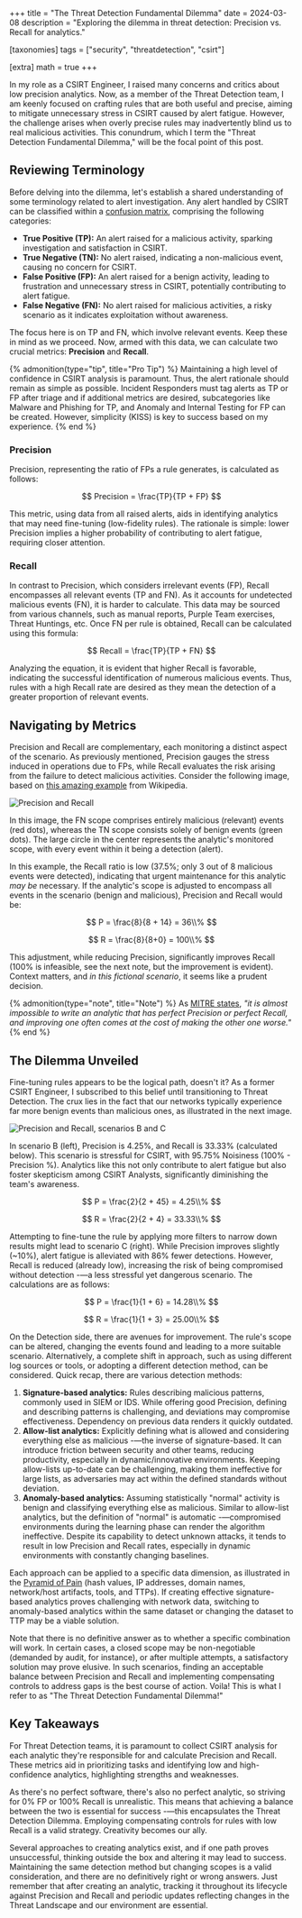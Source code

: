 +++
title = "The Threat Detection Fundamental Dilemma"
date  = 2024-03-08
description = "Exploring the dilemma in threat detection: Precision vs. Recall for analytics."

[taxonomies]
tags = ["security", "threatdetection", "csirt"]

[extra]
math = true
+++


In my role as a CSIRT Engineer, I raised many concerns and critics about low precision analytics.  Now, as a member of the Threat Detection team, I am keenly focused on crafting rules that are both useful and precise, aiming to mitigate unnecessary stress in CSIRT caused by alert fatigue.  However, the challenge arises when overly precise rules may inadvertently blind us to real malicious activities.  This conundrum, which I term the "Threat Detection Fundamental Dilemma," will be the focal point of this post.


## Reviewing Terminology
Before delving into the dilemma, let's establish a shared understanding of some terminology related to alert investigation.  Any alert handled by CSIRT can be classified within a [confusion matrix](https://en.wikipedia.org/wiki/Confusion_matrix), comprising the following categories:

- **True Positive (TP):** An alert raised for a malicious activity, sparking investigation and satisfaction in CSIRT.
- **True Negative (TN):** No alert raised, indicating a non-malicious event, causing no concern for CSIRT.
- **False Positive (FP):** An alert raised for a benign activity, leading to frustration and unnecessary stress in CSIRT, potentially contributing to alert fatigue.
- **False Negative (FN):** No alert raised for malicious activities, a risky scenario as it indicates exploitation without awareness.

The focus here is on TP and FN, which involve relevant events.  Keep these in mind as we proceed.  Now, armed with this data, we can calculate two crucial metrics: **Precision** and **Recall**.

{% admonition(type="tip", title="Pro Tip") %}
Maintaining a high level of confidence in CSIRT analysis is paramount.  Thus, the alert rationale should remain as simple as possible.  Incident Responders must tag alerts as TP or FP after triage and if additional metrics are desired, subcategories like Malware and Phishing for TP, and Anomaly and Internal Testing for FP can be created.  However, simplicity (KISS) is key to success based on my experience.
{% end %}

### Precision
Precision, representing the ratio of FPs a rule generates, is calculated as follows:

$$
  Precision = \frac{TP}{TP + FP}
$$

This metric, using data from all raised alerts, aids in identifying analytics that may need fine-tuning (low-fidelity rules).  The rationale is simple: lower Precision implies a higher probability of contributing to alert fatigue, requiring closer attention.

### Recall
In contrast to Precision, which considers irrelevant events (FP), Recall encompasses all relevant events (TP and FN).  As it accounts for undetected malicious events (FN), it is harder to calculate.  This data may be sourced from various channels, such as manual reports, Purple Team exercises, Threat Huntings, etc.  Once FN per rule is obtained, Recall can be calculated using this formula:

$$
  Recall = \frac{TP}{TP + FN}
$$

Analyzing the equation, it is evident that higher Recall is favorable, indicating the successful identification of numerous malicious events.  Thus, rules with a high Recall rate are desired as they mean the detection of a greater proportion of relevant events.


## Navigating by Metrics
Precision and Recall are complementary, each monitoring a distinct aspect of the scenario.  As previously mentioned, Precision gauges the stress induced in operations due to FPs, while Recall evaluates the risk arising from the failure to detect malicious activities.  Consider the following image, based on [this amazing example](https://en.wikipedia.org/wiki/File:Precisionrecall.svg) from Wikipedia.

![Precision and Recall](/images/diagram-precision-recall.png "Precision and Recall metrics")

In this image, the FN scope comprises entirely malicious (relevant) events (red dots), whereas the TN scope consists solely of benign events (green dots).  The large circle in the center represents the analytic's monitored scope, with every event within it being a detection (alert).

In this example, the Recall ratio is low (37.5%; only 3 out of 8 malicious events were detected), indicating that urgent maintenance for this analytic *may be* necessary.  If the analytic's scope is adjusted to encompass all events in the scenario (benign and malicious), Precision and Recall would be:

$$
  P = \frac{8}{8 + 14} = 36\\%
$$

$$
  R = \frac{8}{8+0} = 100\\%
$$

This adjustment, while reducing Precision, significantly improves Recall (100% is infeasible, see the next note, but the improvement is evident).  Context matters, and *in this fictional scenario*, it seems like a prudent decision.

{% admonition(type="note", title="Note") %}
As [MITRE states](https://mad.mad20.io/ModuleDetail/19/24), *"it is almost impossible to write an analytic that has perfect Precision or perfect Recall, and improving one often comes at the cost of making the other one worse."*
{% end %}


## The Dilemma Unveiled
Fine-tuning rules appears to be the logical path, doesn't it?  As a former CSIRT Engineer, I subscribed to this belief until transitioning to Threat Detection.  The crux lies in the fact that our networks typically experience far more benign events than malicious ones, as illustrated in the next image.

![Precision and Recall, scenarios B and C](/images/diagram-precision-recall-scenarios-bc.png "Precision and Recall in two scenarios")

In scenario B (left), Precision is 4.25%, and Recall is 33.33% (calculated below).  This scenario is stressful for CSIRT, with 95.75% Noisiness (100% - Precision %).  Analytics like this not only contribute to alert fatigue but also foster skepticism among CSIRT Analysts, significantly diminishing the team's awareness.

$$
  P = \frac{2}{2 + 45} = 4.25\\%
$$

$$
  R = \frac{2}{2 + 4} = 33.33\\%
$$

Attempting to fine-tune the rule by applying more filters to narrow down results might lead to scenario C (right). While Precision improves slightly (~10%), alert fatigue is alleviated with 86% fewer detections.  However, Recall is reduced (already low), increasing the risk of being compromised without detection -—a less stressful yet dangerous scenario.  The calculations are as follows:

$$
  P = \frac{1}{1 + 6} = 14.28\\%
$$

$$
  R = \frac{1}{1 + 3} = 25.00\\%
$$

On the Detection side, there are avenues for improvement.  The rule's scope can be altered, changing the events found and leading to a more suitable scenario.  Alternatively, a complete shift in approach, such as using different log sources or tools, or adopting a different detection method, can be considered.  Quick recap, there are various detection methods:

1. **Signature-based analytics:** Rules describing malicious patterns, commonly used in SIEM or IDS.  While offering good Precision, defining and describing patterns is challenging, and deviations may compromise effectiveness.  Dependency on previous data renders it quickly outdated.
2. **Allow-list analytics:** Explicitly defining what is allowed and considering everything else as malicious -—the inverse of signature-based.  It can introduce friction between security and other teams, reducing productivity, especially in dynamic/innovative environments.  Keeping allow-lists up-to-date can be challenging, making them ineffective for large lists, as adversaries may act within the defined standards without deviation.
3. **Anomaly-based analytics:** Assuming statistically "normal" activity is benign and classifying everything else as malicious.  Similar to allow-list analytics, but the definition of "normal" is automatic -—compromised environments during the learning phase can render the algorithm ineffective.  Despite its capability to detect unknown attacks, it tends to result in low Precision and Recall rates, especially in dynamic environments with constantly changing baselines.

Each approach can be applied to a specific data dimension, as illustrated in the [Pyramid of Pain](https://www.sans.org/tools/the-pyramid-of-pain/) (hash values, IP addresses, domain names, network/host artifacts, tools, and TTPs).  If creating effective signature-based analytics proves challenging with network data, switching to anomaly-based analytics within the same dataset or changing the dataset to TTP may be a viable solution.

Note that there is no definitive answer as to whether a specific combination will work.  In certain cases, a closed scope may be non-negotiable (demanded by audit, for instance), or after multiple attempts, a satisfactory solution may prove elusive.  In such scenarios, finding an acceptable balance between Precision and Recall and implementing compensating controls to address gaps is the best course of action.  Voila! This is what I refer to as "The Threat Detection Fundamental Dilemma!"


## Key Takeaways
For Threat Detection teams, it is paramount to collect CSIRT analysis for each analytic they're responsible for and calculate Precision and Recall.  These metrics aid in prioritizing tasks and identifying low and high-confidence analytics, highlighting strengths and weaknesses.

As there's no perfect software, there's also no perfect analytic, so striving for 0% FP or 100% Recall is unrealistic.  This means that achieving a balance between the two is essential for success -—this encapsulates the Threat Detection Dilemma.  Employing compensating controls for rules with low Recall is a valid strategy.  Creativity becomes our ally.

Several approaches to creating analytics exist, and if one path proves unsuccessful, thinking outside the box and altering it may lead to success.  Maintaining the same detection method but changing scopes is a valid consideration, and there are no definitively right or wrong answers.  Just remember that after creating an analytic, tracking it throughout its lifecycle against Precision and Recall and periodic updates reflecting changes in the Threat Landscape and our environment are essential.
